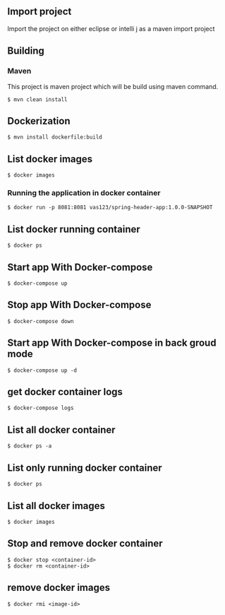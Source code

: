 ## Import project
Import the project on either eclipse or intelli j as a maven import project

## Building

### Maven
This project is maven project which will be build using maven command.

```
$ mvn clean install
```

## Dockerization

```
$ mvn install dockerfile:build
```
## List docker images
```
$ docker images
```

### Running the application in docker container

```
$ docker run -p 8081:8081 vas123/spring-header-app:1.0.0-SNAPSHOT
```

## List docker running container

```
$ docker ps
```

## Start app With Docker-compose

```
$ docker-compose up
```

## Stop app With Docker-compose

```
$ docker-compose down
```

## Start app With Docker-compose in back groud mode

```
$ docker-compose up -d
```


## get docker container logs

```
$ docker-compose logs
```

## List all docker container

```
$ docker ps -a
```

## List only running docker container

```
$ docker ps
```

## List all docker images

```
$ docker images
```

## Stop and remove docker container

```
$ docker stop <container-id>
$ docker rm <container-id>
```

## remove docker images

```
$ docker rmi <image-id>
```

